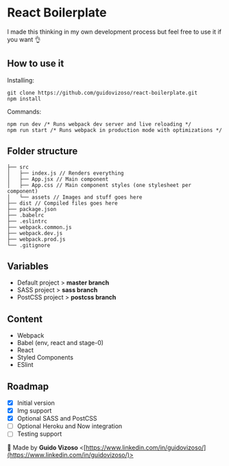 # React Boilerplate

I made this thinking in my own development process but feel free to use it if you want :ok_hand:

## How to use it

Installing:

    git clone https://github.com/guidovizoso/react-boilerplate.git
    npm install

Commands:

    npm run dev /* Runs webpack dev server and live reloading */
    npm run start /* Runs webpack in production mode with optimizations */

## Folder structure

```
├── src
│   ├── index.js // Renders everything
│   ├── App.jsx // Main component
│   ├── App.css // Main component styles (one stylesheet per component)
│   └── assets // Images and stuff goes here
├── dist // Compiled files goes here
├── package.json
├── .babelrc
├── .eslintrc
├── webpack.common.js
├── webpack.dev.js
├── webpack.prod.js
└── .gitignore
```

## Variables

* Default project > **master branch**
* SASS project > **sass branch**
* PostCSS project > **postcss branch**

## Content

* Webpack
* Babel (env, react and stage-0)
* React
* Styled Components
* ESlint

## Roadmap

* [x] Initial version
* [x] Img support
* [x] Optional SASS and PostCSS
* [ ] Optional Heroku and Now integration
* [ ] Testing support

:speech_balloon: Made by **Guido Vizoso** <[https://www.linkedin.com/in/guidovizoso/](https://www.linkedin.com/in/guidovizoso/)>
